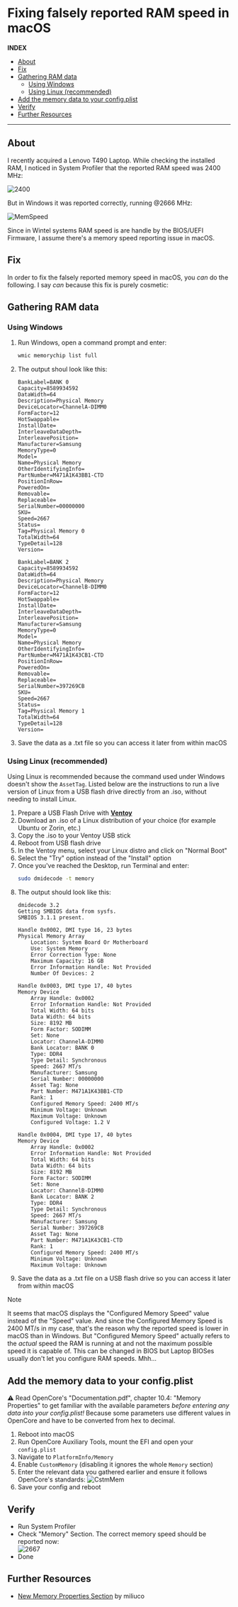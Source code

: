 # Fixing falsely reported RAM speed in macOS

**INDEX**

- [About](#about)
- [Fix](#fix)
- [Gathering RAM data](#gathering-ram-data)
	- [Using Windows](#using-windows)
	- [Using Linux (recommended)](#using-linux-recommended)
- [Add the memory data to your config.plist](#add-the-memory-data-to-your-configplist)
- [Verify](#verify)
- [Further Resources](#further-resources)

---

## About
I recently acquired a Lenovo T490 Laptop. While checking the installed RAM, I noticed in System Profiler that the reported RAM speed was 2400 MHz:

![2400](https://github.com/5T33Z0/OC-Little-Translated/assets/76865553/e068bb0e-d9e7-4e0f-a591-50a6ba992ac4)

But in Windows it was reported correctly, running @2666 MHz:

![MemSpeed](https://github.com/5T33Z0/OC-Little-Translated/assets/76865553/41e21b50-d19c-4ac8-9c2e-5fbd615cfe01)

Since in Wintel systems RAM speed is are handle by the BIOS/UEFI Firmware, I assume there's a memory speed reporting issue in macOS.

## Fix
In order to fix the falsely reported memory speed in macOS, you *can* do the following. I say *can* because this fix is purely cosmetic:

## Gathering RAM data

### Using Windows
1. Run Windows, open a command prompt and enter:
	
	```bash
	wmic memorychip list full
	```
2. The output shoul look like this:
	```
	BankLabel=BANK 0
	Capacity=8589934592
	DataWidth=64
	Description=Physical Memory
	DeviceLocator=ChannelA-DIMM0
	FormFactor=12
	HotSwappable=
	InstallDate=
	InterleaveDataDepth=
	InterleavePosition=
	Manufacturer=Samsung
	MemoryType=0
	Model=
	Name=Physical Memory
	OtherIdentifyingInfo=
	PartNumber=M471A1K43BB1-CTD
	PositionInRow=
	PoweredOn=
	Removable=
	Replaceable=
	SerialNumber=00000000
	SKU=
	Speed=2667
	Status=
	Tag=Physical Memory 0
	TotalWidth=64
	TypeDetail=128
	Version=

	BankLabel=BANK 2
	Capacity=8589934592
	DataWidth=64
	Description=Physical Memory
	DeviceLocator=ChannelB-DIMM0
	FormFactor=12
	HotSwappable=
	InstallDate=
	InterleaveDataDepth=
	InterleavePosition=
	Manufacturer=Samsung
	MemoryType=0
	Model=
	Name=Physical Memory
	OtherIdentifyingInfo=
	PartNumber=M471A1K43CB1-CTD
	PositionInRow=
	PoweredOn=
	Removable=
	Replaceable=
	SerialNumber=397269CB
	SKU=
	Speed=2667
	Status=
	Tag=Physical Memory 1
	TotalWidth=64
	TypeDetail=128
	Version=
	```
3. Save the data as a .txt file so you can access it later from within macOS

### Using Linux (recommended)
Using Linux is recommended because the command used under Windows doesn't show the `AssetTag`. Listed below are the instructions to run a live version of Linux from a USB flash drive directly from an .iso, without needing to install Linux.

1. Prepare a USB Flash Drive with [**Ventoy**](https://github.com/ventoy/Ventoy)
2. Download an .iso of a Linux distribution of your choice (for example Ubuntu or Zorin, etc.)
3. Copy the .iso to your Ventoy USB stick
4. Reboot from USB flash drive
5. In the Ventoy menu, select your Linux distro and click on "Normal Boot"
6. Select the "Try" option instead of the "Install" option 
7. Once you've reached the Desktop, run Terminal and enter:
	```bash
	sudo dmidecode -t memory
	```
8. The output should look like this:
	```
	dmidecode 3.2
	Getting SMBIOS data from sysfs.
	SMBIOS 3.1.1 present.

	Handle 0x0002, DMI type 16, 23 bytes
	Physical Memory Array
		Location: System Board Or Motherboard
		Use: System Memory
		Error Correction Type: None
		Maximum Capacity: 16 GB
		Error Information Handle: Not Provided
		Number Of Devices: 2

	Handle 0x0003, DMI type 17, 40 bytes
	Memory Device
		Array Handle: 0x0002
		Error Information Handle: Not Provided
		Total Width: 64 bits
		Data Width: 64 bits
		Size: 8192 MB
		Form Factor: SODIMM
		Set: None
		Locator: ChannelA-DIMM0
		Bank Locator: BANK 0
		Type: DDR4
		Type Detail: Synchronous
		Speed: 2667 MT/s
		Manufacturer: Samsung
		Serial Number: 00000000
		Asset Tag: None
		Part Number: M471A1K43BB1-CTD    
		Rank: 1
		Configured Memory Speed: 2400 MT/s
		Minimum Voltage: Unknown
		Maximum Voltage: Unknown
		Configured Voltage: 1.2 V

	Handle 0x0004, DMI type 17, 40 bytes
	Memory Device
		Array Handle: 0x0002
		Error Information Handle: Not Provided
		Total Width: 64 bits
		Data Width: 64 bits
		Size: 8192 MB
		Form Factor: SODIMM	
		Set: None
		Locator: ChannelB-DIMM0
		Bank Locator: BANK 2
		Type: DDR4
		Type Detail: Synchronous
		Speed: 2667 MT/s
		Manufacturer: Samsung
		Serial Number: 397269CB
		Asset Tag: None
		Part Number: M471A1K43CB1-CTD    
		Rank: 1
		Configured Memory Speed: 2400 MT/s
		Minimum Voltage: Unknown
		Maximum Voltage: Unknown
	```
9. Save the data as a .txt file on a USB flash drive so you can access it later from within macOS

> [!NOTE]
>
> It seems that macOS displays the "Configured Memory Speed" value instead of the "Speed" value. And since the Configured Memory Speed is 2400 MT/s in my case, that's the reason why the reported speed is lower in macOS than in Windows. But "Configured Memory Speed" actually refers to the *actual* speed the RAM is running at and not the maximum possible speed it is capable of. This can be changed in BIOS but Laptop BIOSes usually don't let you configure RAM speeds. Mhh…

## Add the memory data to your config.plist 
:warning: Read OpenCore's "Documentation.pdf", chapter 10.4: "Memory Properties" to get familiar with the available parameters *before entering any data into your config.plist!* Because some parameters use different values in OpenCore and have to be converted from hex to decimal.

1. Reboot into macOS
2. Run OpenCore Auxiliary Tools, mount the EFI and open your `config.plist`
3. Navigate to `PlatformInfo/Memory`
4. Enable `CustomMemory` (disabling it ignores the whole `Memory` section)
5. Enter the relevant data you gathered earlier and ensure it follows OpenCore's standards: ![CstmMem](https://github.com/5T33Z0/OC-Little-Translated/assets/76865553/b40dd4e2-aca6-454f-86bd-75ab8faf78c6)
6. Save your config and reboot

## Verify
- Run System Profiler
- Check "Memory" Section. The correct memory speed should be reported now: <br>![2667](https://github.com/5T33Z0/OC-Little-Translated/assets/76865553/338f44f4-f7db-4bbf-91ca-53ec9afbf187)
- Done

## Further Resources
- [New Memory Properties Section](https://www.insanelymac.com/forum/topic/345520-opencore-063-new-memory-properties-section/) by miliuco
